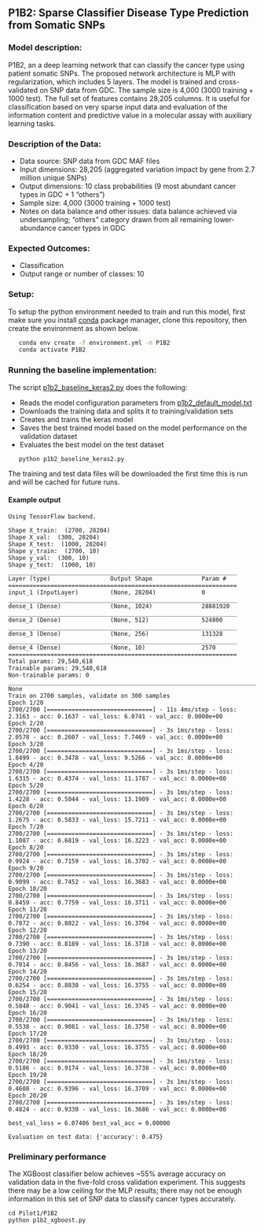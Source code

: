 ## P1B2: Sparse Classifier Disease Type Prediction from Somatic SNPs

### Model description:
P1B2, an a deep learning network that can classify the cancer type using patient somatic SNPs.
The proposed network architecture is MLP with regularization, which includes 5 layers.
The model is trained and cross-validated on SNP data from GDC. The sample size is 4,000 (3000 training + 1000 test).
The full set of features contains 28,205 columns.
It is useful for classification based on very sparse input data and evaluation of the information content and predictive value in a molecular assay with auxiliary learning tasks.

### Description of the Data:
* Data source: SNP data from GDC MAF files
* Input dimensions: 28,205 (aggregated variation impact by gene from 2.7 million unique SNPs)
* Output dimensions: 10 class probabilities (9 most abundant cancer types in GDC + 1 “others”)
* Sample size: 4,000 (3000 training + 1000 test)
* Notes on data balance and other issues: data balance achieved via undersampling; “others” category drawn from all remaining lower-abundance cancer types in GDC

### Expected Outcomes:
* Classification
* Output range or number of classes: 10

### Setup:
To setup the python environment needed to train and run this model, first make sure you install [conda](https://docs.conda.io/en/latest/) package manager, clone this repository, then create the environment as shown below.

```bash
   conda env create -f environment.yml -n P1B2
   conda activate P1B2
   ```
### Running the baseline implementation:

The script [p1b2_baseline_keras2.py](p1b2_baseline_keras2.py) does the following:
* Reads the model configuration parameters from [p1b2_default_model.txt](p1b2_default_model.txt)
* Downloads the training data and splits it to training/validation sets
* Creates and trains the keras model
* Saves the best trained model based on the model performance on the validation dataset
* Evaluates the best model on the test dataset

```cd Pilot1/P1B2
   python p1b2_baseline_keras2.py
   ```
The training and test data files will be downloaded the first time this is run and will be cached for future runs.

#### Example output

```
Using TensorFlow backend.

Shape X_train:  (2700, 28204)
Shape X_val:  (300, 28204)
Shape X_test:  (1000, 28204)
Shape y_train:  (2700, 10)
Shape y_val:  (300, 10)
Shape y_test:  (1000, 10)
_________________________________________________________________
Layer (type)                 Output Shape              Param #   
=================================================================
input_1 (InputLayer)         (None, 28204)             0         
_________________________________________________________________
dense_1 (Dense)              (None, 1024)              28881920  
_________________________________________________________________
dense_2 (Dense)              (None, 512)               524800    
_________________________________________________________________
dense_3 (Dense)              (None, 256)               131328    
_________________________________________________________________
dense_4 (Dense)              (None, 10)                2570      
=================================================================
Total params: 29,540,618
Trainable params: 29,540,618
Non-trainable params: 0
____________________________________________________________________________________________________
None
Train on 2700 samples, validate on 300 samples
Epoch 1/20
2700/2700 [==============================] - 11s 4ms/step - loss: 2.3163 - acc: 0.1637 - val_loss: 6.0741 - val_acc: 0.0000e+00
Epoch 2/20
2700/2700 [==============================] - 3s 1ms/step - loss: 2.0578 - acc: 0.2607 - val_loss: 7.7469 - val_acc: 0.0000e+00
Epoch 3/20
2700/2700 [==============================] - 3s 1ms/step - loss: 1.8499 - acc: 0.3478 - val_loss: 9.5266 - val_acc: 0.0000e+00
Epoch 4/20
2700/2700 [==============================] - 3s 1ms/step - loss: 1.6315 - acc: 0.4374 - val_loss: 11.1787 - val_acc: 0.0000e+00
Epoch 5/20
2700/2700 [==============================] - 3s 1ms/step - loss: 1.4228 - acc: 0.5044 - val_loss: 13.1909 - val_acc: 0.0000e+00
Epoch 6/20
2700/2700 [==============================] - 3s 1ms/step - loss: 1.2675 - acc: 0.5833 - val_loss: 15.7211 - val_acc: 0.0000e+00
Epoch 7/20
2700/2700 [==============================] - 3s 1ms/step - loss: 1.1087 - acc: 0.6819 - val_loss: 16.3223 - val_acc: 0.0000e+00
Epoch 8/20
2700/2700 [==============================] - 3s 1ms/step - loss: 0.9924 - acc: 0.7159 - val_loss: 16.3702 - val_acc: 0.0000e+00
Epoch 9/20
2700/2700 [==============================] - 3s 1ms/step - loss: 0.9099 - acc: 0.7452 - val_loss: 16.3683 - val_acc: 0.0000e+00
Epoch 10/20
2700/2700 [==============================] - 3s 1ms/step - loss: 0.8459 - acc: 0.7759 - val_loss: 16.3711 - val_acc: 0.0000e+00
Epoch 11/20
2700/2700 [==============================] - 3s 1ms/step - loss: 0.7872 - acc: 0.8022 - val_loss: 16.3704 - val_acc: 0.0000e+00
Epoch 12/20
2700/2700 [==============================] - 3s 1ms/step - loss: 0.7390 - acc: 0.8189 - val_loss: 16.3710 - val_acc: 0.0000e+00
Epoch 13/20
2700/2700 [==============================] - 3s 1ms/step - loss: 0.7014 - acc: 0.8456 - val_loss: 16.3687 - val_acc: 0.0000e+00
Epoch 14/20
2700/2700 [==============================] - 3s 1ms/step - loss: 0.6254 - acc: 0.8830 - val_loss: 16.3755 - val_acc: 0.0000e+00
Epoch 15/20
2700/2700 [==============================] - 3s 1ms/step - loss: 0.5848 - acc: 0.9041 - val_loss: 16.3745 - val_acc: 0.0000e+00
Epoch 16/20
2700/2700 [==============================] - 3s 1ms/step - loss: 0.5538 - acc: 0.9081 - val_loss: 16.3750 - val_acc: 0.0000e+00
Epoch 17/20
2700/2700 [==============================] - 3s 1ms/step - loss: 0.4993 - acc: 0.9330 - val_loss: 16.3755 - val_acc: 0.0000e+00
Epoch 18/20
2700/2700 [==============================] - 3s 1ms/step - loss: 0.5186 - acc: 0.9174 - val_loss: 16.3738 - val_acc: 0.0000e+00
Epoch 19/20
2700/2700 [==============================] - 3s 1ms/step - loss: 0.4608 - acc: 0.9396 - val_loss: 16.3709 - val_acc: 0.0000e+00
Epoch 20/20
2700/2700 [==============================] - 3s 1ms/step - loss: 0.4824 - acc: 0.9330 - val_loss: 16.3686 - val_acc: 0.0000e+00

best_val_loss = 6.07406 best_val_acc = 0.00000

Evaluation on test data: {'accuracy': 0.475}
```

### Preliminary performance

The XGBoost classifier below achieves ~55% average accuracy on validation data in the five-fold cross validation experiment. This suggests there may be a low ceiling for the MLP results; there may not be enough information in this set of SNP data to classify cancer types accurately.

```
cd Pilot1/P1B2
python p1b2_xgboost.py
```


